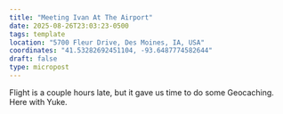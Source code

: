 ```yaml
---
title: "Meeting Ivan At The Airport"
date: 2025-08-26T23:03:23-0500
tags: template
location: "5700 Fleur Drive, Des Moines, IA, USA"
coordinates: "41.53282692451104, -93.6487774582644"
draft: false
type: micropost
---
```

Flight is a couple hours late, but it gave us time to do some Geocaching. Here with Yuke.
